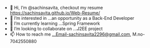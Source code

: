 - 👋 Hi, I’m @sachinsavita, checkout my resume https://sachinsavita.github.io/Web-Resume/
- 👀 I’m interested in ...an opportunity as a Back-End Developer
- 🌱 I’m currently learning ...Spring Framework
- 💞️ I’m looking to collaborate on ...J2EE project
- 📫 How to reach me ...Email-sachinsavita2296@gmail.com, M.no- 7042550880

<!---
sachinsavita/sachinsavita is a ✨ special ✨ repository because its `README.md` (this file) appears on your GitHub profile.
You can click the Preview link to take a look at your changes.
--->
